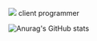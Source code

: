 <a href="https://unity.com/" target="_blank"><img src="https://img.shields.io/badge/Unity-aaaaaa?style=for-the-badge&logo=Unity&logoColor=000000"/></a> client programmer

![Anurag's GitHub stats](https://github-readme-stats.vercel.app/api?username=sugyeongkimdev&show_icons=true&theme=radical)
